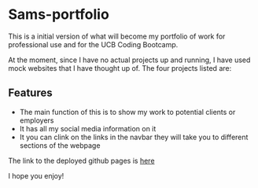 # Sams-portfolio

This is a initial version of what will become my portfolio of work for professional use and for the UCB Coding Bootcamp. 

At the moment, since I have no actual projects up and running, I have used mock websites that I have thought up of. The four projects listed are:

## Features

- The main function of this is to show my work to potential clients or employers
- It has all my social media information on it
- It you can clink on the links in the navbar they will take you to different sections of the webpage

The link to the deployed github pages is [here](https://sam-levin.github.io/Sams-portfolio/)

I hope you enjoy!
